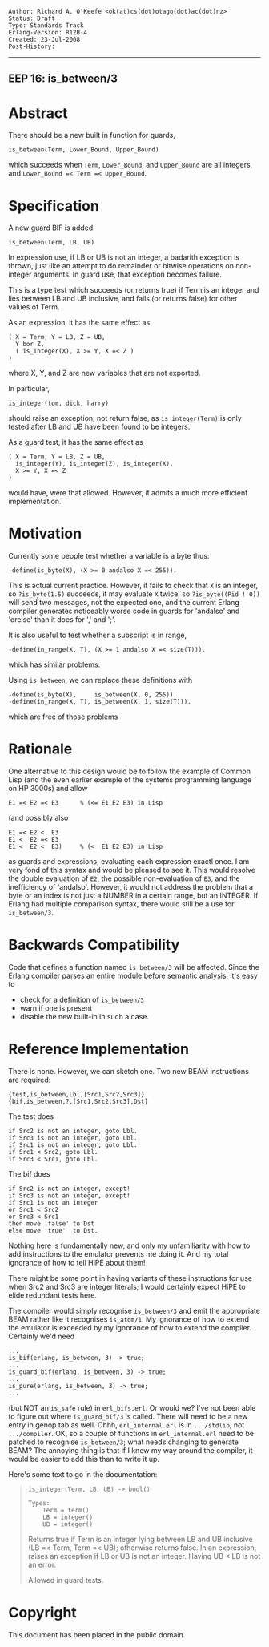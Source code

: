     Author: Richard A. O'Keefe <ok(at)cs(dot)otago(dot)ac(dot)nz>
    Status: Draft
    Type: Standards Track
    Erlang-Version: R12B-4
    Created: 23-Jul-2008
    Post-History:
****
EEP 16: is_between/3
----

Abstract
========

There should be a new built in function for guards,

    is_between(Term, Lower_Bound, Upper_Bound)

which succeeds when `Term`, `Lower_Bound`, and `Upper_Bound`
are all integers, and `Lower_Bound =< Term =< Upper_Bound`.

Specification
=============

A new guard BIF is added.

    is_between(Term, LB, UB)

In expression use, if LB or UB is not an integer,
a badarith exception is thrown, just like an attempt to
do remainder or bitwise operations on non-integer arguments.
In guard use, that exception becomes failure.

This is a type test which succeeds (or returns true) if
Term is an integer and lies between LB and UB inclusive,
and fails (or returns false) for other values of Term.

As an expression, it has the same effect as

    ( X = Term, Y = LB, Z = UB,
      Y bor Z,
      ( is_integer(X), X >= Y, X =< Z )
    )

where X, Y, and Z are new variables that are not exported.

In particular,

    is_integer(tom, dick, harry)

should raise an exception, not return false, as `is_integer(Term)`
is only tested after LB and UB have been found to be integers.

As a guard test, it has the same effect as

    ( X = Term, Y = LB, Z = UB,
      is_integer(Y), is_integer(Z), is_integer(X),
      X >= Y, X =< Z
    )

would have, were that allowed.  However, it admits a much
more efficient implementation.

Motivation
==========

Currently some people test whether a variable is a byte thus:

    -define(is_byte(X), (X >= 0 andalso X =< 255)).

This is actual current practice.  However, it fails to check
that `X` is an integer, so `?is_byte(1.5)` succeeds, it may
evaluate `X` twice, so `?is_byte((Pid ! 0))` will send two messages,
not the expected one, and the current Erlang compiler generates
noticeably worse code in guards for 'andalso' and 'orelse' than
it does for ',' and ';'.

It is also useful to test whether a subscript is in range,

    -define(in_range(X, T), (X >= 1 andalso X =< size(T))).

which has similar problems.

Using `is_between`, we can replace these definitions with

    -define(is_byte(X),     is_between(X, 0, 255)).
    -define(in_range(X, T), is_between(X, 1, size(T))).

which are free of those problems

Rationale
=========

One alternative to this design would be to follow the example
of Common Lisp (and the even earlier example of the systems
programming language on HP 3000s) and allow

    E1 =< E2 =< E3      % (<= E1 E2 E3) in Lisp

(and possibly also

    E1 =< E2 <  E3
    E1 <  E2 =< E3
    E1 <  E2 <  E3)     % (<  E1 E2 E3) in Lisp

as guards and expressions, evaluating each expression exactl
once.  I am very fond of this syntax and would be pleased to
see it.  This would resolve the double evaluation of `E2`, the
possible non-evaluation of `E3`, and the inefficiency of 'andalso'.
However, it would not address the problem that a byte or an
index is not just a NUMBER in a certain range, but an INTEGER.
If Erlang had multiple comparison syntax, there would still be
a use for `is_between/3`.

Backwards Compatibility
=======================

Code that defines a function named `is_between/3` will be
affected.  Since the Erlang compiler parses an entire
module before semantic analysis, it's easy to
-   check for a definition of `is_between/3`
-   warn if one is present
-   disable the new built-in in such a case.

Reference Implementation
========================

There is none.  However, we can sketch one.
Two new BEAM instructions are required:

    {test,is_between,Lbl,[Src1,Src2,Src3]}
    {bif,is_between,?,[Src1,Src2,Src3],Dst}

The test does

    if Src2 is not an integer, goto Lbl.
    if Src3 is not an integer, goto Lbl.
    if Src1 is not an integer, goto Lbl.
    if Src1 < Src2, goto Lbl.
    if Src3 < Src1, goto Lbl.

The bif does

    if Src2 is not an integer, except!
    if Src3 is not an integer, except!
    if Src1 is not an integer
    or Src1 < Src2
    or Src3 < Src1
    then move 'false' to Dst
    else move 'true'  to Dst.

Nothing here is fundamentally new, and only my unfamiliarity with
how to add instructions to the emulator prevents me doing it.  And
my total ignorance of how to tell HiPE about them!

There might be some point in having variants of these instructions
for use when Src2 and Src3 are integer literals; I would certainly
expect HiPE to elide redundant tests here.

The compiler would simply recognise `is_between/3` and emit the
appropriate BEAM rather like it recognises `is_atom/1`.
My ignorance of how to extend the emulator is exceeded by my
ignorance of how to extend the compiler.  Certainly we'd need

    ...
    is_bif(erlang, is_between, 3) -> true;
    ...
    is_guard_bif(erlang, is_between, 3) -> true;
    ...
    is_pure(erlang, is_between, 3) -> true;
    ...

(but NOT an `is_safe` rule) in `erl_bifs.erl`.  Or would we?  I've
not been able to figure out where `is_guard_bif/3` is called.
There will need to be a new entry in genop.tab as well.
Ohhh, `erl_internal.erl` is in `.../stdlib`, not `.../compiler`.
OK, so a couple of functions in `erl_internal.erl` need to be patched
to recognise `is_between/3`; what needs changing to generate BEAM?
The annoying thing is that if I knew my way around the compiler,
it would be easier to add this than to write it up.

Here's some text to go in the documentation:
>     is_integer(Term, LB, UB) -> bool()
>
>     Types:
>         Term = term()
>         LB = integer()
>         UB = integer()
>
> Returns true if Term is an integer lying between LB
> and UB inclusive (LB =< Term, Term =< UB); otherwise
> returns false.  In an expression, raises an exception
> if LB or UB is not an integer.  Having UB < LB is not
> an error.
>
> Allowed in guard tests.

Copyright
=========

This document has been placed in the public domain.

[EmacsVar]: <> "Local Variables:"
[EmacsVar]: <> "mode: indented-text"
[EmacsVar]: <> "indent-tabs-mode: nil"
[EmacsVar]: <> "sentence-end-double-space: t"
[EmacsVar]: <> "fill-column: 70"
[EmacsVar]: <> "coding: utf-8"
[EmacsVar]: <> "End:"
